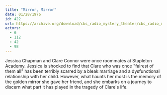 ```yaml
---
title: "Mirror, Mirror"
date: 01/28/1976
id: 422
url: https://archive.org/download/cbs_radio_mystery_theater/cbs_radio_mystery_theater-0401-0450.zip/cbs_radio_mystery_theater-0401-0450%2Fcbsrmt_0422_mirror_mirror.mp3
actors:
  - 6
  - 112
  - 42
  - 98
---
```

Jessica Chapman and Clare Connor were once roommates at Stapleton Academy. Jessica is shocked to find that Clare who was once "fairest of them all" has been terribly scarred by a bleak marriage and a dysfunctional relationship with her child. However, what haunts her most is the memory of the golden mirror she gave her friend, and she embarks on a journey to discern what part it has played in the tragedy of Clare's life.